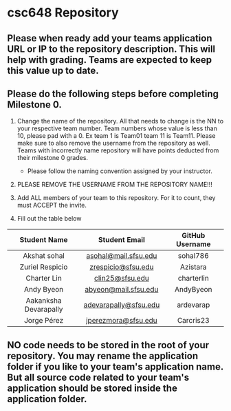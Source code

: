 # csc648 Repository

## Please when ready add your teams application URL or IP to the repository description. This will help with grading. Teams are expected to keep this value up to date.

## Please do the following steps before completing Milestone 0.
1. Change the name of the repository. All that needs to change is the NN to your respective team number. Team numbers whose value is less than 10, please pad with a 0. Ex team 1 is Team01 team 11 is Team11. Please make sure to also remove the username from the repository as well. Teams with incorrectly name repository will have points deducted from their milestone 0 grades.
      - Please follow the naming convention assigned by your instructor.

1. PLEASE REMOVE THE USERNAME FROM THE REPOSITORY NAME!!!

2. Add ALL members of your team to this repository. For it to count, they must ACCEPT the invite.

3. Fill out the table below


| Student Name          | Student Email         | GitHub Username |
|         :---:         |         :---:         |      :---:      |
| Akshat sohal          |       asohal@mail.sfsu.edu                | sohal786        |
| Zuriel Respicio       | zrespicio@sfsu.edu    | Azistara        |
| Charter Lin           | clin25@sfsu.edu       | charterlin      |
| Andy Byeon            | abyeon@mail.sfsu.edu  | AndyByeon       |
| Aakanksha Devarapally | adevarapally@sfsu.edu | ardevarap       |
| Jorge Pérez           | jperezmora@sfsu.edu   | Carcris23       |

## NO code needs to be stored in the root of your repository. You may rename the application folder if you like to your team's application name. But all source code related to your team's application should be stored inside the application folder.
